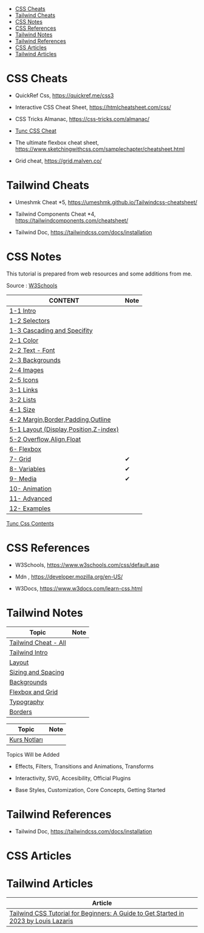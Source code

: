 - [CSS Cheats](#css-cheats)
- [Tailwind Cheats](#tailwind-cheats)
- [CSS Notes](#css-notes)
- [CSS References](#css-references)
- [Tailwind Notes](#tailwind-notes)
- [Tailwind References](#tailwind-references)
- [CSS Articles](#css-articles)
- [Tailwind Articles](#tailwind-articles)

# CSS Cheats

- QuickRef Css, https://quickref.me/css3

- Interactive CSS Cheat Sheet, https://htmlcheatsheet.com/css/

- CSS Tricks Almanac, https://css-tricks.com/almanac/

- [Tunc CSS Cheat](./css-cheat.md)

- The ultimate flexbox cheat sheet, https://www.sketchingwithcss.com/samplechapter/cheatsheet.html

- Grid cheat, https://grid.malven.co/

# Tailwind Cheats

- Umeshmk Cheat \*5, https://umeshmk.github.io/Tailwindcss-cheatsheet/

- Tailwind Components Cheat \*4, https://tailwindcomponents.com/cheatsheet/

- Tailwind Doc, https://tailwindcss.com/docs/installation

# CSS Notes

This tutorial is prepared from web resources and some additions from me.

Source : [W3Schools]()

| CONTENT                                                                   | Note |
| ------------------------------------------------------------------------- | ---- |
| [1-1 Intro](./w3/css-notes-01-1-Intro.md)                                 |      |
| [1-2 Selectors](./w3/css-notes-01-2-Selectors.md)                         |      |
| [1-3 Cascading and Specifity](./w3/css-notes-01-3-Cascading-Specifity.md) |      |
| [2-1 Color](./w3/css-notes-02-1-Color.md)                                 |      |
| [2-2 Text - Font](./w3/css-notes-02-2-text.md)                            |      |
| [2-3 Backgrounds](./w3/css-notes-02-3-backgrounds.md)                     |      |
| [2-4 Images](./w3/css-notes-02-4-images.md)                               |      |
| [2-5 Icons](./w3/css-notes-02-5-icons.md)                                 |      |
| [3-1 Links ](./w3/css-notes-03-links.md)                                  |      |
| [3-2 Lists ](./w3/css-notes-03-lists.md)                                  |      |
| [4-1 Size](./w3/css-notes-04-01-size.md)                                  |      |
| [4-2 Margin,Border,Padding,Outline](./w3/css-notes-04-02-borders.md)      |      |
| [5-1 Layout (Display,Position,Z-index)](./w3/css-notes-05-01-Layout.md)   |      |
| [5-2 Overflow,Align,Float](./w3/css-notes-05-02-overflow.md)              |      |
| [6- Flexbox](./w3/css-notes-06-Flexbox.md)                                |      |
| [7- Grid](./w3/css-notes-07-Grid.md)                                      | ✔    |
| [8- Variables](./w3/css-notes-08-Variables.md)                            | ✔    |
| [9- Media](./w3/css-notes-09-media.md)                                    | ✔    |
| [10- Animation](./w3/css-notes-10-Animation.md)                           |      |
| [11- Advanced](./w3/css-notes-11-Advanced.md)                             |      |
| [12- Examples](./w3/css-notes-12-Examples.md)                             |      |

[Tunc Css Contents](./w3/css-w3-content.md)

# CSS References

- W3Schools, https://www.w3schools.com/css/default.asp

- Mdn , https://developer.mozilla.org/en-US/

- W3Docs, https://www.w3docs.com/learn-css.html

# Tailwind Notes

| Topic                                       | Note |
| ------------------------------------------- | ---- |
| [Tailwind Cheat - All](./tw/tw-cheat.md)    |      |
| [Tailwind Intro](./tw/tw-intro.md)          |      |
| [Layout](./tw/tw-layout.md)                 |      |
| [Sizing and Spacing](./tw/tw-sizing.md)     |      |
| [Backgrounds](./tw/tw-background.md)        |      |
| [Flexbox and Grid](./tw/tw-flexbox-grid.md) |      |
| [Typography](./tw/tw-typoghraphy.md)        |      |
| [Borders](./tw/tw-borders.md)               |      |

| Topic                                      | Note |
| ------------------------------------------ | ---- |
| [Kurs Notları](./notes/ude-tailwind-ck.md) |      |

Topics Will be Added

- Effects, Filters, Transitions and Animations, Transforms

- Interactivity, SVG, Accesibility, Official Plugins

- Base Styles, Customization, Core Concepts, Getting Started

# Tailwind References

- Tailwind Doc, https://tailwindcss.com/docs/installation

# CSS Articles

# Tailwind Articles

| Article                                                                                                             |
| ------------------------------------------------------------------------------------------------------------------- |
| [Tailwind CSS Tutorial for Beginners: A Guide to Get Started in 2023 by Louis Lazaris](./arts/tailwind-article1.md) |
